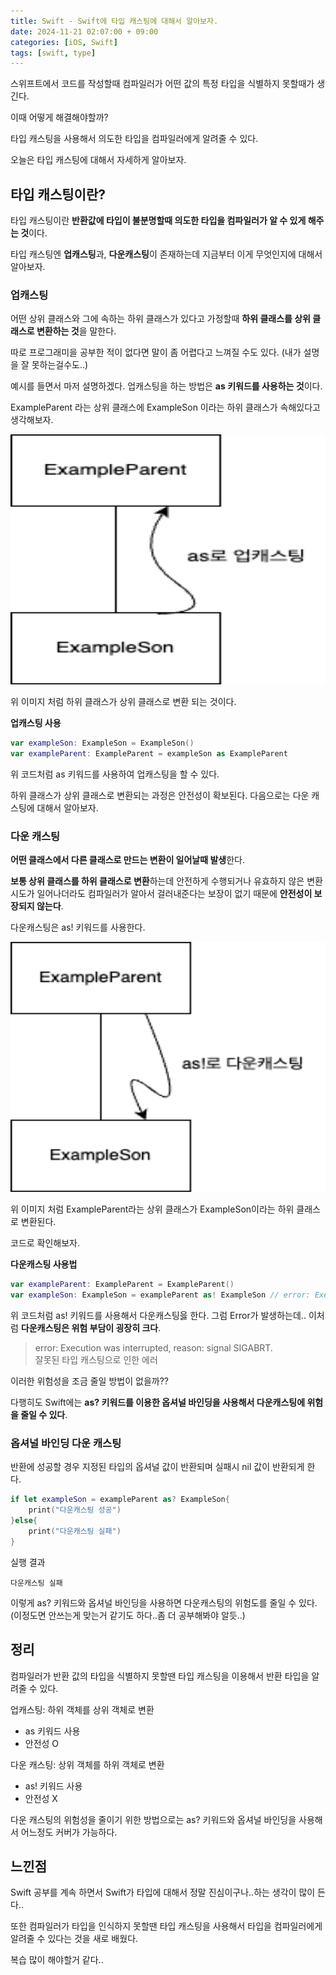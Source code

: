 ```yaml
---
title: Swift - Swift에 타입 캐스팅에 대해서 알아보자.
date: 2024-11-21 02:07:00 + 09:00
categories: [iOS, Swift]
tags: [swift, type]
---
```


스위프트에서 코드를 작성할때 컴파일러가 어떤 값의 특정 타입을 식별하지 못할때가 생긴다. 

이때 어떻게 해결해야할까?

타입 캐스팅을 사용해서 의도한 타입을 컴파일러에게 알려줄 수 있다.

오늘은 타입 캐스팅에 대해서 자세하게 알아보자.

## **타입 캐스팅이란?**
타입 캐스팅이란 **반환값에 타입이 불분명할때 의도한 타입을 컴파일러가 알 수 있게 해주는 것**이다.

타입 캐스팅엔 **업캐스팅**과, **다운캐스팅**이 존재하는데 지금부터 이게 무엇인지에 대해서 알아보자.

### 업캐스팅
어떤 상위 클래스와 그에 속하는 하위 클래스가 있다고 가정할때 **하위 클래스를 상위 클래스로 변환하는 것**을 말한다.

따로 프로그래미을 공부한 적이 없다면 말이 좀 어렵다고 느껴질 수도 있다.
(내가 설명을 잘 못하는걸수도..)

예시를 들면서 마저 설명하겠다.
업캐스팅을 하는 방법은 **as 키워드를 사용하는 것**이다.

ExampleParent 라는 상위 클래스에 ExampleSon 이라는 하위 클래스가 속해있다고 생각해보자.

<img 
src="../assets/img/example_parent.drawio.png"
width="1000"
height="400"
/>

위 이미지 처럼 하위 클래스가 상위 클래스로 변환 되는 것이다.

**업캐스팅 사용**
```swift
var exampleSon: ExampleSon = ExampleSon()
var exampleParent: ExampleParent = exampleSon as ExampleParent
```
위 코드처럼 as 키워드를 사용하여 업캐스팅을 할 수 있다.

하위 클래스가 상위 클래스로 변환되는 과정은 안전성이 확보된다.
다음으로는 다운 캐스팅에 대해서 알아보자.

### 다운 캐스팅
**어떤 클래스에서 다른 클래스로 만드는 변환이 일어날때 발생**한다.

**보통 상위 클래스를 하위 클래스로 변환**하는데 안전하게 수행되거나 유효하지 않은 변환 시도가 일어나더라도 컴파일러가 알아서 걸러내준다는 보장이 없기 때문에 **안전성이 보장되지 않는다**.

다운캐스팅은 as! 키워드를 사용한다.

<img 
src="../assets/img/example_parent_dwon_casting.drawio.png"
width="1000"
height="400"
/>

위 이미지 처럼 ExampleParent라는 상위 클래스가 ExampleSon이라는 하위 클래스로 변환된다.

코드로 확인해보자.

**다운캐스팅 사용법**
```swift
var exampleParent: ExampleParent = ExampleParent()
var exampleSon: ExampleSon = exampleParent as! ExampleSon // error: Execution was interrupted, reason: signal SIGABRT.
```

위 코드처럼 as! 키워드를 사용해서 다운캐스팅읋 한다.
그럼 Error가 발생하는데.. 이처럼 **다운캐스팅은 위험 부담이 굉장히 크다**.

> error: Execution was interrupted, reason: signal SIGABRT. <br>잘못된 타입 캐스팅으로 인한 에러

이러한 위험성을 조금 줄일 방법이 없을까??

다행히도 Swift에는 **as? 키워드를 이용한 옵셔널 바인딩을 사용해서 다운캐스팅에 위험을 줄일 수 있다**.

### 옵셔널 바인딩 다운 캐스팅
반환에 성공할 경우 지정된 타입의 옵셔널 값이 반환되며 실패시 nil 값이 반환되게 한다.

```swift
if let exampleSon = exampleParent as? ExampleSon{
    print("다운캐스팅 성공")
}else{
    print("다운캐스팅 실패")
}
```

실행 결과
```
다운캐스팅 실패
```

이렇게 as? 키워드와 옵셔널 바인딩을 사용하면 다운캐스팅의 위험도를 줄일 수 있다. (이정도면 안쓰는게 맞는거 같기도 하다..좀 더 공부해봐야 알듯..)

## **정리**
컴파일러가 반환 값의 타입을 식별하지 못할땐 타입 캐스팅을 이용해서 반환 타입을 알려줄 수 있다. 

업캐스팅: 하위 객체를 상위 객체로 변환
- as 키워드 사용
- 안전성 O
  
다운 캐스팅: 상위 객체를 하위 객체로 변환
- as! 키워드 사용
- 안전성 X

다운 캐스팅의 위험성을 줄이기 위한 방법으로는 as? 키워드와 옵셔널 바인딩을 사용해서 어느정도 커버가 가능하다.

## **느낀점**
Swift 공부를 계속 하면서 Swift가 타입에 대해서 정말 진심이구나..하는 생각이 많이 든다.. 

또한 컴파일러가 타입을 인식하지 못할땐 타입 캐스팅을 사용해서 타입을 컴파일러에게 알려줄 수 있다는 것을 새로 배웠다.

복습 많이 해야할거 같다..
